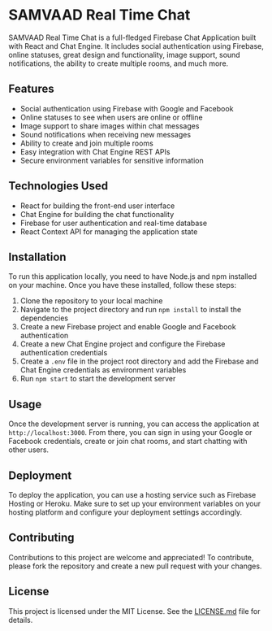 # SAMVAAD Real Time Chat

SAMVAAD Real Time Chat is a full-fledged Firebase Chat Application built with React and Chat Engine. It includes social authentication using Firebase, online statuses, great design and functionality, image support, sound notifications, the ability to create multiple rooms, and much more.

## Features

- Social authentication using Firebase with Google and Facebook
- Online statuses to see when users are online or offline
- Image support to share images within chat messages
- Sound notifications when receiving new messages
- Ability to create and join multiple rooms
- Easy integration with Chat Engine REST APIs
- Secure environment variables for sensitive information

## Technologies Used

- React for building the front-end user interface
- Chat Engine for building the chat functionality
- Firebase for user authentication and real-time database
- React Context API for managing the application state

## Installation

To run this application locally, you need to have Node.js and npm installed on your machine. Once you have these installed, follow these steps:

1. Clone the repository to your local machine
2. Navigate to the project directory and run `npm install` to install the dependencies
3. Create a new Firebase project and enable Google and Facebook authentication
4. Create a new Chat Engine project and configure the Firebase authentication credentials
5. Create a `.env` file in the project root directory and add the Firebase and Chat Engine credentials as environment variables
6. Run `npm start` to start the development server

## Usage

Once the development server is running, you can access the application at `http://localhost:3000`. From there, you can sign in using your Google or Facebook credentials, create or join chat rooms, and start chatting with other users.

## Deployment

To deploy the application, you can use a hosting service such as Firebase Hosting or Heroku. Make sure to set up your environment variables on your hosting platform and configure your deployment settings accordingly.

## Contributing

Contributions to this project are welcome and appreciated! To contribute, please fork the repository and create a new pull request with your changes.

## License

This project is licensed under the MIT License. See the [LICENSE.md](LICENSE.md) file for details.
